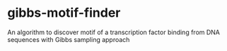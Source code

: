 # gibbs-motif-finder
An algorithm to discover motif of a transcription factor binding from DNA sequences with Gibbs sampling approach
